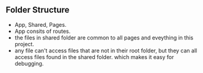 ## Folder Structure

- App, Shared, Pages.
- App consits of routes.
- the files in shared folder are common to all pages and eveything in this project.
- any file can't access files that are not in their root folder, but they can all access files found in the shared folder. which makes it easy for debugging.
